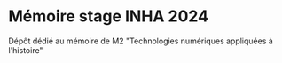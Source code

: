 # Mémoire stage INHA 2024
Dépôt dédié au mémoire de M2 "Technologies numériques appliquées à l'histoire"
